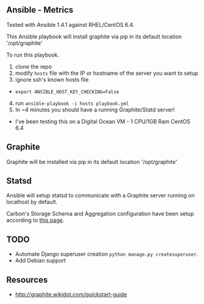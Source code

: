 Ansible - Metrics
-----------------

Tested with Ansible 1.4.1 against RHEL/CentOS 6.4. 


This Ansible playbook will install graphite via pip in its default location '/opt/graphite'


To run this playbook.

1. clone the repo
2. modify `hosts` file with the IP or hostname of the server you want to setup
3. ignore ssh's known hosts file
  * `export ANSIBLE_HOST_KEY_CHECKING=False`
4. run `ansible-playbook -i hosts playbook.yml`
5. In ~4 minutes you should have a running Graphite/Statd server!
  * I've been testing this on a Digital Ocean VM - 1 CPU/1GB Ram CentOS 6.4


Graphite
--------
Graphite will be installed via pip in its default location '/opt/graphite'


Statsd
------
Ansible will setup statsd to communicate with a Graphite server running on localhost by default.


Carbon's Storage Schema and Aggregation configuration have been setup according to [this page](https://github.com/etsy/statsd/blob/master/docs/graphite.md).




TODO
----
* Automate Django superuser creation `python manage.py createsuperuser`.
* Add Debian support




Resources
---------
* http://graphite.wikidot.com/quickstart-guide
